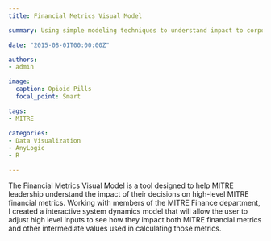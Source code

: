 ```yaml
---
title: Financial Metrics Visual Model

summary: Using simple modeling techniques to understand impact to corporate finances

date: "2015-08-01T00:00:00Z"

authors: 
- admin

image:
  caption: Opioid Pills
  focal_point: Smart

tags:
- MITRE

categories: 
- Data Visualization
- AnyLogic
- R

---
```


The Financial Metrics Visual Model is a tool designed to help MITRE leadership understand the impact of their decisions on high-level MITRE financial metrics. Working with members of the MITRE Finance department, I created a interactive system dynamics model that will allow the user to adjust high level inputs to see how they impact both MITRE financial metrics and other intermediate values used in calculating those metrics.